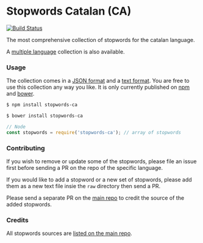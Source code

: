 Stopwords Catalan (CA)
=======

[![Build Status](https://travis-ci.org/stopwords-iso/stopwords-ca.svg?branch=master)](https://travis-ci.org/stopwords-iso/stopwords-ca)

The most comprehensive collection of stopwords for the catalan language.

A [multiple language](https://github.com/stopwords-iso/stopwords-iso) collection is also available.

### Usage

The collection comes in a
[JSON format](https://raw.githubusercontent.com/stopwords-iso/stopwords-iso/master/stopwords-ca.json) and a
[text format](https://raw.githubusercontent.com/stopwords-iso/stopwords-iso/master/stopwords-ca.txt).
You are free to use this collection any way you like.
It is only currently published on [npm](https://www.npmjs.com/stopwords-ca) and [bower](https://bower.io).

```sh
$ npm install stopwords-ca
```

```sh
$ bower install stopwords-ca
```

```js
// Node
const stopwords = require('stopwords-ca'); // array of stopwords
```

### Contributing

If you wish to remove or update some of the stopwords, please file an issue first before sending a PR on the repo of the specific language.

If you would like to add a stopword or a new set of stopwords, please add them as a new text file insie the `raw` directory then send a PR.

Please send a separate PR on the [main repo](https://github.com/stopwords-iso/stopwords-iso) to credit the source of the added stopwords.

### Credits

All stopwords sources are [listed on the main repo](https://github.com/stopwords-iso/stopwords-iso/blob/master/CREDITS.md).
